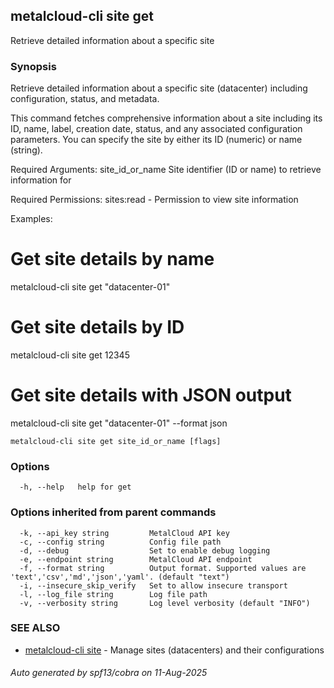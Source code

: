 ## metalcloud-cli site get

Retrieve detailed information about a specific site

### Synopsis

Retrieve detailed information about a specific site (datacenter) including configuration, 
status, and metadata.

This command fetches comprehensive information about a site including its ID, name, label,
creation date, status, and any associated configuration parameters. You can specify the
site by either its ID (numeric) or name (string).

Required Arguments:
  site_id_or_name    Site identifier (ID or name) to retrieve information for

Required Permissions:
  sites:read - Permission to view site information

Examples:
  # Get site details by name
  metalcloud-cli site get "datacenter-01"

  # Get site details by ID
  metalcloud-cli site get 12345

  # Get site details with JSON output
  metalcloud-cli site get "datacenter-01" --format json

```
metalcloud-cli site get site_id_or_name [flags]
```

### Options

```
  -h, --help   help for get
```

### Options inherited from parent commands

```
  -k, --api_key string         MetalCloud API key
  -c, --config string          Config file path
  -d, --debug                  Set to enable debug logging
  -e, --endpoint string        MetalCloud API endpoint
  -f, --format string          Output format. Supported values are 'text','csv','md','json','yaml'. (default "text")
  -i, --insecure_skip_verify   Set to allow insecure transport
  -l, --log_file string        Log file path
  -v, --verbosity string       Log level verbosity (default "INFO")
```

### SEE ALSO

* [metalcloud-cli site](metalcloud-cli_site.md)	 - Manage sites (datacenters) and their configurations

###### Auto generated by spf13/cobra on 11-Aug-2025

